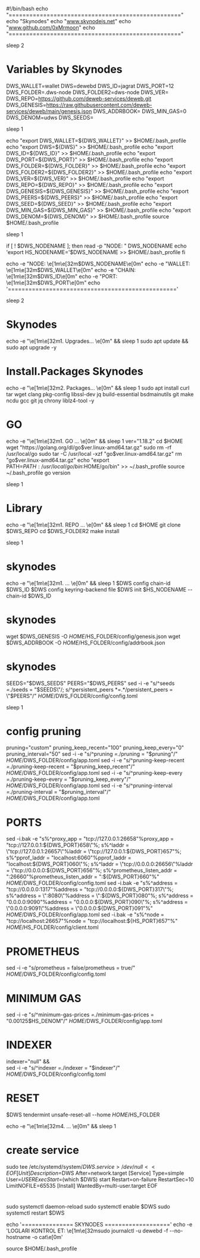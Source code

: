 #!/bin/bash
echo "=================================================="
echo "Skynodes"
echo "www.skynodejs.net"
echo "www.github.com/0xMrmoon"
echo "=================================================="


sleep 2

# Variables by Skynodes
DWS_WALLET=wallet
DWS=dewebd
DWS_ID=jagrat
DWS_PORT=12
DWS_FOLDER=.dws-node
DWS_FOLDER2=dws-node
DWS_VER=
DWS_REPO=https://github.com/deweb-services/deweb.git
DWS_GENESIS=https://raw.githubusercontent.com/deweb-services/deweb/main/genesis.json
DWS_ADDRBOOK=
DWS_MIN_GAS=0
DWS_DENOM=udws
DWS_SEEDS=


sleep 1

echo "export DWS_WALLET=${DWS_WALLET}" >> $HOME/.bash_profile
echo "export DWS=${DWS}" >> $HOME/.bash_profile
echo "export DWS_ID=${DWS_ID}" >> $HOME/.bash_profile
echo "export DWS_PORT=${DWS_PORT}" >> $HOME/.bash_profile
echo "export DWS_FOLDER=${DWS_FOLDER}" >> $HOME/.bash_profile
echo "export DWS_FOLDER2=${DWS_FOLDER2}" >> $HOME/.bash_profile
echo "export DWS_VER=${DWS_VER}" >> $HOME/.bash_profile
echo "export DWS_REPO=${DWS_REPO}" >> $HOME/.bash_profile
echo "export DWS_GENESIS=${DWS_GENESIS}" >> $HOME/.bash_profile
echo "export DWS_PEERS=${DWS_PEERS}" >> $HOME/.bash_profile
echo "export DWS_SEED=${DWS_SEED}" >> $HOME/.bash_profile
echo "export DWS_MIN_GAS=${DWS_MIN_GAS}" >> $HOME/.bash_profile
echo "export DWS_DENOM=${DWS_DENOM}" >> $HOME/.bash_profile
source $HOME/.bash_profile

sleep 1

if [ ! $DWS_NODENAME ]; then
	read -p "NODE: " DWS_NODENAME
	echo 'export HS_NODENAME='$DWS_NODENAME >> $HOME/.bash_profile
fi

echo -e "NODE: \e[1m\e[32m$DWS_NODENAME\e[0m"
echo -e "WALLET: \e[1m\e[32m$DWS_WALLET\e[0m"
echo -e "CHAIN: \e[1m\e[32m$DWS_ID\e[0m"
echo -e "PORT: \e[1m\e[32m$DWS_PORT\e[0m"
echo '================================================='

sleep 2


# Skynodes
echo -e "\e[1m\e[32m1. Upgrades... \e[0m" && sleep 1
sudo apt update && sudo apt upgrade -y


# Install.Packages Skynodes
echo -e "\e[1m\e[32m2. Packages... \e[0m" && sleep 1
sudo apt install curl tar wget clang pkg-config libssl-dev jq build-essential bsdmainutils git make ncdu gcc git jq chrony liblz4-tool -y

# GO 
echo -e "\e[1m\e[32m1. GO ... \e[0m" && sleep 1
ver="1.18.2"
cd $HOME
wget "https://golang.org/dl/go$ver.linux-amd64.tar.gz"
sudo rm -rf /usr/local/go
sudo tar -C /usr/local -xzf "go$ver.linux-amd64.tar.gz"
rm "go$ver.linux-amd64.tar.gz"
echo "export PATH=$PATH:/usr/local/go/bin:$HOME/go/bin" >> ~/.bash_profile
source ~/.bash_profile
go version

sleep 1

# Library
echo -e "\e[1m\e[32m1. REPO ... \e[0m" && sleep 1
cd $HOME
git clone $DWS_REPO
cd $DWS_FOLDER2
make install

sleep 1

# skynodes
echo -e "\e[1m\e[32m1. ... \e[0m" && sleep 1
$DWS config chain-id $DWS_ID
$DWS config keyring-backend file
$DWS init $HS_NODENAME --chain-id $DWS_ID


# skynodes
wget $DWS_GENESIS -O $HOME/$HS_FOLDER/config/genesis.json
wget $DWS_ADDRBOOK -O $HOME/$HS_FOLDER/config/addrbook.json

# skynodes
SEEDS="$DWS_SEEDS"
PEERS="$DWS_PEERS"
sed -i -e "s/^seeds *=.*/seeds = \"$SEEDS\"/; s/^persistent_peers *=.*/persistent_peers = \"$PEERS\"/" $HOME/$DWS_FOLDER/config/config.toml

sleep 1


# config pruning
pruning="custom"
pruning_keep_recent="100"
pruning_keep_every="0"
pruning_interval="50"
sed -i -e "s/^pruning *=.*/pruning = \"$pruning\"/" $HOME/$DWS_FOLDER/config/app.toml
sed -i -e "s/^pruning-keep-recent *=.*/pruning-keep-recent = \"$pruning_keep_recent\"/" $HOME/$DWS_FOLDER/config/app.toml
sed -i -e "s/^pruning-keep-every *=.*/pruning-keep-every = \"$pruning_keep_every\"/" $HOME/$DWS_FOLDER/config/app.toml
sed -i -e "s/^pruning-interval *=.*/pruning-interval = \"$pruning_interval\"/" $HOME/$DWS_FOLDER/config/app.toml


# PORTS
sed -i.bak -e "s%^proxy_app = \"tcp://127.0.0.1:26658\"%proxy_app = \"tcp://127.0.0.1:${DWS_PORT}658\"%; s%^laddr = \"tcp://127.0.0.1:26657\"%laddr = \"tcp://127.0.0.1:${DWS_PORT}657\"%; s%^pprof_laddr = \"localhost:6060\"%pprof_laddr = \"localhost:${DWS_PORT}060\"%; s%^laddr = \"tcp://0.0.0.0:26656\"%laddr = \"tcp://0.0.0.0:${DWS_PORT}656\"%; s%^prometheus_listen_addr = \":26660\"%prometheus_listen_addr = \":${DWS_PORT}660\"%" $HOME/$DWS_FOLDER/config/config.toml
sed -i.bak -e "s%^address = \"tcp://0.0.0.0:1317\"%address = \"tcp://0.0.0.0:${DWS_PORT}317\"%; s%^address = \":8080\"%address = \":${DWS_PORT}080\"%; s%^address = \"0.0.0.0:9090\"%address = \"0.0.0.0:${DWS_PORT}090\"%; s%^address = \"0.0.0.0:9091\"%address = \"0.0.0.0:${DWS_PORT}091\"%" $HOME/$DWS_FOLDER/config/app.toml
sed -i.bak -e "s%^node = \"tcp://localhost:26657\"%node = \"tcp://localhost:${HS_PORT}657\"%" $HOME/$HS_FOLDER/config/client.toml

# PROMETHEUS 
sed -i -e "s/prometheus = false/prometheus = true/" $HOME/$DWS_FOLDER/config/config.toml

# MINIMUM GAS 
sed -i -e "s/^minimum-gas-prices *=.*/minimum-gas-prices = \"0.00125$HS_DENOM\"/" $HOME/$DWS_FOLDER/config/app.toml

# INDEXER 
indexer="null" && \
sed -i -e "s/^indexer *=.*/indexer = \"$indexer\"/" $HOME/$DWS_FOLDER/config/config.toml

# RESET 
$DWS tendermint unsafe-reset-all --home $HOME/$HS_FOLDER

echo -e "\e[1m\e[32m4. ... \e[0m" && sleep 1
# create service
sudo tee /etc/systemd/system/$DWS.service > /dev/null <<EOF
[Unit]
Description=$DWS
After=network.target
[Service]
Type=simple
User=$USER
ExecStart=$(which $DWS) start
Restart=on-failure
RestartSec=10
LimitNOFILE=65535
[Install]
WantedBy=multi-user.target
EOF


# 
sudo systemctl daemon-reload
sudo systemctl enable $DWS
sudo systemctl restart $DWS

echo '=============== SKYNODES ==================='
echo -e 'LOGLARI KONTROL ET: \e[1m\e[32msudo journalctl -u dewebd -f --no-hostname -o cat\e[0m'


source $HOME/.bash_profile
